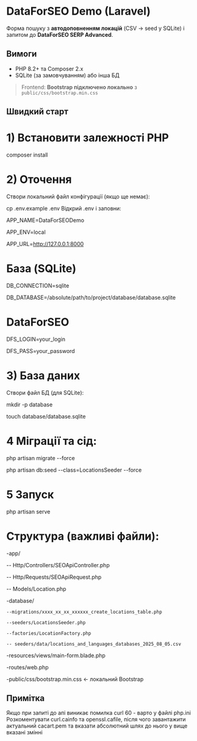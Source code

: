 # DataForSEO Demo (Laravel)

Форма пошуку з **автодоповненням локацій** (CSV → seed у SQLite) і запитом до **DataForSEO SERP Advanced**.

## Вимоги
- PHP 8.2+ та Composer 2.x
- SQLite (за замовчуванням) або інша БД

> Frontend: **Bootstrap підключено локально** з `public/css/bootstrap.min.css`

## Швидкий старт

# 1) Встановити залежності PHP
composer install
# 2) Оточення

Створи локальний файл конфігурації (якщо ще немає):

cp .env.example .env
Відкрий .env і заповни:

APP_NAME=DataForSEODemo

APP_ENV=local

APP_URL=http://127.0.0.1:8000


# База (SQLite)

DB_CONNECTION=sqlite

DB_DATABASE=/absolute/path/to/project/database/database.sqlite

# DataForSEO

DFS_LOGIN=your_login

DFS_PASS=your_password


# 3) База даних

Створи файл БД (для SQLite):

mkdir -p database

touch database/database.sqlite

# 4 Міграції та сід:

php artisan migrate --force

php artisan db:seed --class=LocationsSeeder --force

# 5 Запуск

php artisan serve

# Структура (важливі файли):

-app/

   -- Http/Controllers/SEOApiController.php
   
   -- Http/Requests/SEOApiRequest.php
   
   -- Models/Location.php
   
-database/

    --migrations/xxxx_xx_xx_xxxxxx_create_locations_table.php
    
    --seeders/LocationsSeeder.php
    
    --factories/LocationFactory.php
    
    -- seeders/data/locations_and_languages_databases_2025_08_05.csv
   
-resources/views/main-form.blade.php

-routes/web.php

-public/css/bootstrap.min.css   ← локальний Bootstrap

## Примітка
Якщо при запиті до апі виникає помилка curl 60 - варто у файлі php.ini Розкоментувати curl.cainfo та openssl.cafile, після чого завантажити актуальний cacart.pem та вказати абсолютний шлях до нього у вище вказані змінні
